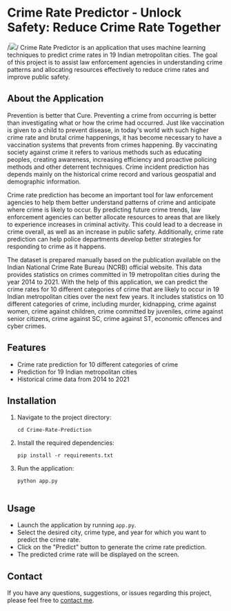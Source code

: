 # Crime Rate Predictor - Unlock Safety: Reduce Crime Rate Together
/*<img src="https://github.com/AbhayRautela213/Crime-Rate-Prediction/assets/99676980/4cc6a668-1af7-485f-88e1-94892dd4e75d">*/
Crime Rate Predictor is an application that uses machine learning techniques to predict crime rates in 19 Indian metropolitan cities. The goal of this project is to assist law enforcement agencies in understanding crime patterns and allocating resources effectively to reduce crime rates and improve public safety.

## About the Application

Prevention is better that Cure. Preventing a crime from occurring is better than investigating
what or how the crime had occurred. Just like vaccination is given to a child to prevent
disease, in today's world with such higher crime rate and brutal crime happenings,
it has become necessary to have a vaccination systems that prevents from crimes happening.
By vaccinating society against crime it refers to various methods such as educating peoples,
creating awareness, increasing efficiency and proactive policing methods and other deterrent
techniques. Crime incident prediction has depends mainly on the historical crime record and
various geospatial and demographic information.

Crime rate prediction has become an important tool for law enforcement agencies
to help them better understand patterns of crime and anticipate where crime is
likely to occur. By predicting future crime trends, law enforcement agencies can
better allocate resources to areas that are likely to experience increases in
criminal activity. This could lead to a decrease in crime overall, as well as
an increase in public safety. Additionally, crime rate prediction can help police
departments develop better strategies for responding to crime as it happens.

The dataset is prepared manually based on the publication available on the Indian
National Crime Rate Bureau (NCRB) official website. This data provides statistics
on crimes committed in 19 metropolitan cities during the year 2014 to 2021.
With the help of this application, we can predict the crime rates for 10 different
categories of crime that are likely to occur in 19 Indian metropolitan cities over
the next few years. It includes statistics on 10 different categories of crime,
including murder, kidnapping, crime against women, crime against children,
crime committed by juveniles, crime against senior citizens, crime against SC,
crime against ST, economic offences and cyber crimes.

## Features

- Crime rate prediction for 10 different categories of crime
- Prediction for 19 Indian metropolitan cities
- Historical crime data from 2014 to 2021

## Installation

1. Navigate to the project directory:

   ```shell
   cd Crime-Rate-Prediction

2. Install the required dependencies:

   ```shell
   pip install -r requirements.txt
   
3. Run the application:

   ```shell
   python app.py


## Usage

- Launch the application by running `app.py`.
- Select the desired city, crime type, and year for which you want to predict the crime rate.
- Click on the "Predict" button to generate the crime rate prediction.
- The predicted crime rate will be displayed on the screen.

 
## Contact

If you have any questions, suggestions, or issues regarding this project, please feel free to [contact me](mailto:predictcrimetrend@gmail.com).
